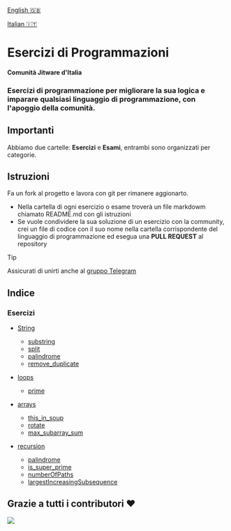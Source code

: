 [English 🇬🇧](README.md)

[Italian 🇮🇹 ](README.it.md)

# Esercizi di Programmazioni
#### Comunità Jitware d'Italia

### Esercizi di programmazione per migliorare la sua logica e imparare qualsiasi linguaggio di programmazione, con l'apoggio della comunità.

## Importanti
Abbiamo due cartelle: **Esercizi** e **Esami**, entrambi sono organizzati per categorie.

## Istruzioni
Fa un fork al progetto e lavora con git per rimanere aggionarto.
- Nella cartella di ogni esercizio o esame troverà un file markdowm chiamato README.md con gli istruzioni
- Se vuole condividere la sua soluzione di un esercizio con la community, crei un file di codice con il suo nome nella cartella corrispondente del linguaggio di programmazione ed esegua una **PULL REQUEST** al repository


> [!TIP]
>  Assicurati di unirti anche al [gruppo Telegram](https://t.me/+czW6N3Ei_gQ2NGFk)

## Indice 
### Esercizi
- [String](https://github.com/jitware/ProgrammingExercises/tree/main/exercises/string)
  - [substring](https://github.com/jitware/ProgrammingExercises/tree/main/exercises/string/substring)
  - [split](https://github.com/jitware/ProgrammingExercises/tree/main/exercises/string/split)
  - [palindrome](https://github.com/jitware/ProgrammingExercises/tree/main/exercises/string/palindrome)
  - [remove_duplicate](https://github.com/jitware/ProgrammingExercises/tree/main/exercises/string/remove_duplicate)
  
- [loops](https://github.com/jitware/ProgrammingExercises/tree/main/exercises/loops)
  - [prime](github.com/jitware/ProgrammingExercises/tree/main/exercises/loops/prime)
- [arrays](https://github.com/jitware/ProgrammingExercises/tree/main/exercises/arrays)
  - [this_in_soup](https://github.com/jitware/ProgrammingExercises/tree/main/exercises/arrays/this_in_soup)
  - [rotate](https://github.com/jitware/ProgrammingExercises/tree/main/exercises/arrays/rotate)
  - [max_subarray_sum](https://github.com/jitware/ProgrammingExercises/tree/main/exercises/arrays/max_subarray_sum)
- [recursion](https://github.com/jitware/ProgrammingExercises/tree/main/exercises/recursion)
  - [palindrome](https://github.com/jitware/ProgrammingExercises/tree/main/exercises/recursion/palindrome)
  - [is_super_prime](https://github.com/jitware/ProgrammingExercises/tree/main/exercises/recursion/is_super_prime)
  - [numberOfPaths](https://github.com/jitware/ProgrammingExercises/tree/main/exercises/recursion/numberOfPaths)
  - [largestIncreasingSubsequence](https://github.com/jitware/ProgrammingExercises/tree/main/exercises/recursion/largestIncreasingSubsequence)


## Grazie a tutti i contributori  ❤

 <a href = "https://github.com/jitware/ProgrammingExercises/graphs/contributors">
   <img src = "https://contrib.rocks/image?repo=jitware/ProgrammingExercises"/>
 </a>